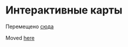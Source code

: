 # Интерактивные карты

Перемещено [сюда](https://snsalx.github.io/ru/map)

Moved [here](https://snsalx.github.io/map)
